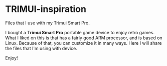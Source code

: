 # TRIMUI-inspiration
Files that I use with my Trimui Smart Pro.

I bought a **Trimui Smart Pro** portable game device to enjoy retro games. What I liked on this is that has a fairly good ARM processor, and is based on Linux. Because of that, you can customize it in many ways.
Here I will share the files that I'm using with device.

Enjoy!
